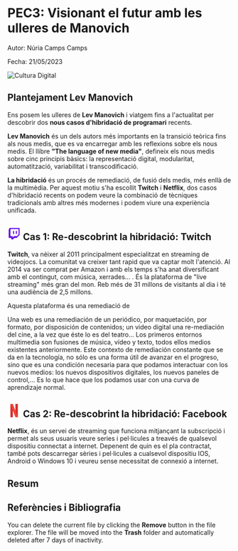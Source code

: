 # PEC3: Visionant el futur amb les ulleres de Manovich

Autor: Núria Camps Camps

Fecha: 21/05/2023

![Cultura Digital](https://tec.com.pe/wp-content/uploads/2022/05/maxresdefault-3.jpg) 



## Plantejament Lev Manovich

Ens posem les ulleres de **Lev Manovich** i viatgem fins a l'actualitat per descobrir dos **nous casos d'hibridació de programari** recents.

**Lev Manovich** és un dels autors més importants en la transició teòrica fins als nous medis, que es va encarregar amb les reflexions sobre els nous medis. El llibre **"The language of new media"**, defineix els nous medis sobre cinc principis bàsics: la representació digital, modularitat, automatització, variabilitat i transcodificació.

**La hibridació** és un procés de remediació, de fusió dels medis, més enllà de la multimèdia. Per aquest motiu s'ha escollit  **Twitch** i **Netflix**, dos casos d'hibridació recents on podem veure la combinació de tècniques tradicionals amb altres més modernes i podem viure una experiència unificada.


## <img src="./twitch.png" width="30" height="30"> Cas 1: Re-descobrint la hibridació: Twitch

**Twitch**, va nèixer al 2011 principalment especialitzat en streaming de videojocs. La comunitat va creixer tant rapid que va captar molt l'atenció. Al 2014 va ser comprat per Amazon i amb els temps s'ha anat diversificant amb el contingut, com música, xerrades... . És la plataforma de "live streaming" més gran del mon. Reb més de 31 millons de visitants al dia i té una audiència de 2,5 millons. 

Aquesta plataforma és una remediació de 

Una web es una remediación de un periódico, por maquetación, por formato, por disposición de contenidos; un video digital una re-mediación del cine, a la vez que éste lo es del teatro… Los primeros entornos multimedia son fusiones de música, vídeo y texto, todos ellos medios existentes anteriormente. Este contexto de remediación constante que se da en la tecnología, no sólo es una forma útil de avanzar en el progreso, sino que es una condición necesaria para que podamos interactuar con los nuevos medios: los nuevos dispositivos digitales, los nuevos paneles de control,… Es lo que hace que los podamos usar con una curva de aprendizaje normal.


## <img src="./Netflix.png" width="30" height="30"> Cas 2: Re-descobrint la hibridació: Facebook

**Netflix**, és un servei de streaming que funciona mitjançant la subscripció i permet als seus usuaris veure series i pel·licules a treavés de qualsevol dispositiu connectat a internet. Depenent de quin es el pla contractat, també pots descarregar sèries i pel·licules a cualsevol dispositiu IOS, Android o Windows 10 i veureu sense necessitat de connexió a internet.

## Resum

## Referències i Bibliografia

You can delete the current file by clicking the **Remove** button in the file explorer. The file will be moved into the **Trash** folder and automatically deleted after 7 days of inactivity.
